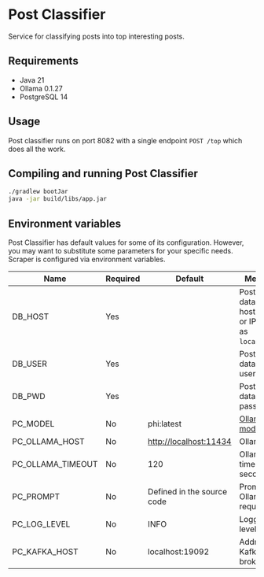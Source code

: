 # Post Classifier

Service for classifying posts into top interesting posts.

## Requirements

* Java 21
* Ollama 0.1.27
* PostgreSQL 14

## Usage

Post classifier runs on port 8082 with a single endpoint `POST /top` which does all the work.

## Compiling and running Post Classifier

```bash
./gradlew bootJar
java -jar build/libs/app.jar
```

## Environment variables

Post Classifier has default values for some of its configuration. However, you may want to substitute some parameters
for your specific
needs. Scraper is configured via environment variables.

| Name              | Required | Default                    | Meaning                                                   |
| ----------------- | -------- | -------------------------- | --------------------------------------------------------- |
| DB_HOST           | Yes      |                            | PostgreSQL database host name or IP (such as `localhost`) |
| DB_USER           | Yes      |                            | PostgreSQL database username                              |
| DB_PWD            | Yes      |                            | PostgreSQL database password                              |
| PC_MODEL          | No       | phi:latest                 | [Ollama model](https://ollama.com/library) used           |
| PC_OLLAMA_HOST    | No       | <http://localhost:11434>   | Ollama URI                                                |
| PC_OLLAMA_TIMEOUT | No       | 120                        | Ollama timeout in seconds                                 |
| PC_PROMPT         | No       | Defined in the source code | Prompt for Ollama request                                 |
| PC_LOG_LEVEL      | No       | INFO                       | Logging level                                             |
| PC_KAFKA_HOST     | No       | localhost:19092            | Address of Kafka broker                                   |
